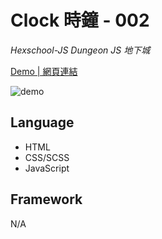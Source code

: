 # Clock 時鐘 - 002
*Hexschool-JS Dungeon JS 地下城*

<a href="https://kevinshu1995.github.io/hex-js-002-clock/">Demo | 網頁連結</a>

![demo](https://i.imgur.com/JM12EFZ.jpg)

## Language
<ul>
 <li>HTML</li>
 <li>CSS/SCSS</li>
 <li>JavaScript</li>
</ul>

## Framework
N/A
